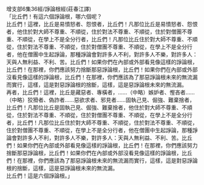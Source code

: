 增支部6集36經/諍論根經(莊春江譯)  
「比丘們！有這六個諍論根，哪六個呢？  
比丘們！這裡，比丘是易憤怒者、怨恨者，比丘們！凡那位比丘是易憤怒者、怨恨者，他住於對大師不尊重、不順從，住於對法不尊重、不順從，住於對僧團不尊重、不順從，在學上不是全分行者，比丘們！凡那位比丘住於對大師不尊重、不順從，住於對法不尊重、不順從，住於對僧團不尊重、不順從，在學上不是全分行者，他在僧團中生起諍論，那種諍論會對許多人不利，對許多人不樂，對許多人：天與人無利益、不利、苦。比丘們！如果你們在內部或外部看見像這樣的諍論根，比丘們！在那裡，你們應該努力捨斷那惡諍論根，比丘們！如果你們在內部或外部沒看見像這樣的諍論根，比丘們！在那裡，你們應該為了那惡諍論根未來的無流漏而實行，這樣，這是對惡諍論根的捨斷，這樣，這是惡諍論根未來的無流漏。  
再者，比丘們！這裡，比丘是藏惡者、專橫者，……（中略）嫉妒者、慳吝者……（中略）狡猾者、偽詐者……惡欲求者、邪見者……固執己見、倔強、難棄捨者，比丘們！凡那位比丘是固執己見、倔強、難棄捨者，他住於對大師不尊重、不順從，住於對法不尊重、不順從，住於對僧團不尊重、不順從，在學上不是全分行者，比丘們！凡那位比丘住於對大師不尊重、不順從，住於對法不尊重、不順從，住於對僧團不尊重、不順從，在學上不是全分行者，他在僧團中生起諍論，那種諍論會對許多人不利，對許多人不樂，對許多人：天與人無利益、不利、苦。比丘們！如果你們在內部或外部看見像這樣的諍論根，比丘們！在那裡，你們應該努力捨斷那惡諍論根，比丘們！如果你們在內部或外部沒看見像這樣的諍論根，比丘們！在那裡，你們應該為了那惡諍論根未來的無流漏而實行，這樣，這是對惡諍論根的捨斷，這樣，這是惡諍論根未來的無流漏。  
比丘們！這是六個諍論根。」  
  
  

